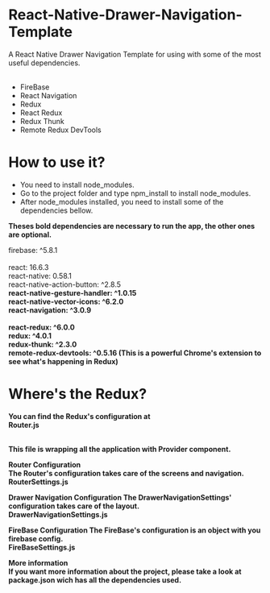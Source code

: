 # React-Native-Drawer-Navigation-Template
A React Native Drawer Navigation Template for using with some of the most useful dependencies. <br/><br/>
- FireBase
- React Navigation
- Redux
- React Redux
- Redux Thunk
- Remote Redux DevTools

# How to use it?
- You need to install node_modules. </b>
- Go to the project folder and type npm_install to install node_modules. </b>
- After node_modules installed, you need to install some of the dependencies bellow. </b>

<b>Theses bold dependencies are necessary to run the app, the other ones are optional.</b>

firebase: ^5.8.1 <br/><br/>
react: 16.6.3 <br/>
react-native: 0.58.1 <br/>
react-native-action-button: ^2.8.5 <br/>
<b>react-native-gesture-handler: ^1.0.15 <b><br/>
react-native-vector-icons: ^6.2.0 <br/>
<b>react-navigation: ^3.0.9 <b/><br/><br/>
<b>react-redux: ^6.0.0 <b/><br/>
<b>redux: ^4.0.1 <b/><br/>
<b>redux-thunk: ^2.3.0 <b/><br/>
<b>remote-redux-devtools: ^0.5.16 <b/> (This is a powerful Chrome's extension to see what's happening in Redux)

# Where's the Redux?
You can find the Redux's configuration at <br/>
<b>Router.js <b/> <br/> <br/>

This file is wrapping all the application with <b>Provider<b/> component.

<b> Router Configuration <b/><br/>
The Router's configuration takes care of the screens and navigation. <br/>
<b> RouterSettings.js <b/>

<b> Drawer Navigation Configuration <b/>
The DrawerNavigationSettings' configuration takes care of the layout. <br/>
<b> DrawerNavigationSettings.js <b/>

<b> FireBase Configuration <b/>
The FireBase's configuration is an object with you firebase config.<br/>
<b> FireBaseSettings.js <b/>

<b> More information <b/> <br/>
If you want more information about the project, please take a look at package.json wich has all the dependencies used.
